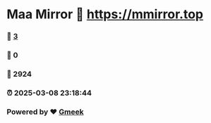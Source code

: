 # Maa Mirror :link: https://mmirror.top 
### :page_facing_up: [3](https://mmirror.top/tag.html) 
### :speech_balloon: 0 
### :hibiscus: 2924 
### :alarm_clock: 2025-03-08 23:18:44 
### Powered by :heart: [Gmeek](https://github.com/Meekdai/Gmeek)
